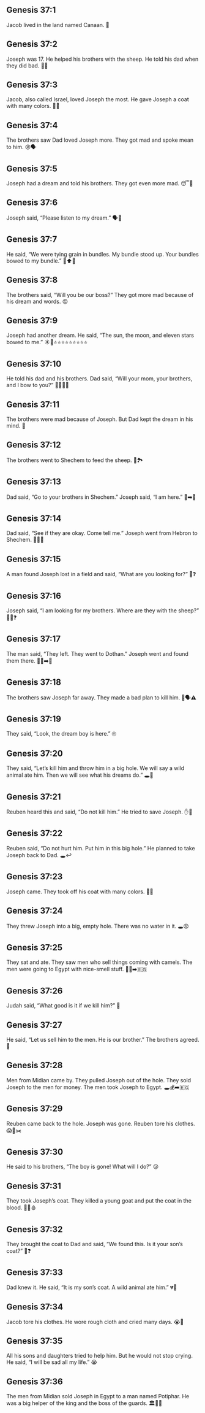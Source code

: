 ## Genesis 37:1
Jacob lived in the land named Canaan. 🏡
## Genesis 37:2
Joseph was 17. He helped his brothers with the sheep. He told his dad when they did bad. 🐑👦
## Genesis 37:3
Jacob, also called Israel, loved Joseph the most. He gave Joseph a coat with many colors. 🧥🌈
## Genesis 37:4
The brothers saw Dad loved Joseph more. They got mad and spoke mean to him. 😠🗣️
## Genesis 37:5
Joseph had a dream and told his brothers. They got even more mad. 😴💭
## Genesis 37:6
Joseph said, “Please listen to my dream.” 🗣️💭
## Genesis 37:7
He said, “We were tying grain in bundles. My bundle stood up. Your bundles bowed to my bundle.” 🌾⬆️🙇
## Genesis 37:8
The brothers said, “Will you be our boss?” They got more mad because of his dream and words. 😡
## Genesis 37:9
Joseph had another dream. He said, “The sun, the moon, and eleven stars bowed to me.” ☀️🌙⭐️⭐️⭐️⭐️⭐️⭐️⭐️⭐️⭐️
## Genesis 37:10
He told his dad and his brothers. Dad said, “Will your mom, your brothers, and I bow to you?” 👨‍👩‍👦🙇
## Genesis 37:11
The brothers were mad because of Joseph. But Dad kept the dream in his mind. 🤔
## Genesis 37:12
The brothers went to Shechem to feed the sheep. 🐑🏞️
## Genesis 37:13
Dad said, “Go to your brothers in Shechem.” Joseph said, “I am here.” 👨➡️👦
## Genesis 37:14
Dad said, “See if they are okay. Come tell me.” Joseph went from Hebron to Shechem. 🚶‍♂️📍
## Genesis 37:15
A man found Joseph lost in a field and said, “What are you looking for?” 🌾❓
## Genesis 37:16
Joseph said, “I am looking for my brothers. Where are they with the sheep?” 👦🐑❓
## Genesis 37:17
The man said, “They left. They went to Dothan.” Joseph went and found them there. 🚶‍♂️➡️📍
## Genesis 37:18
The brothers saw Joseph far away. They made a bad plan to kill him. 👀🗣️⚠️
## Genesis 37:19
They said, “Look, the dream boy is here.” 🙄
## Genesis 37:20
They said, “Let’s kill him and throw him in a big hole. We will say a wild animal ate him. Then we will see what his dreams do.” 🕳️🐾
## Genesis 37:21
Reuben heard this and said, “Do not kill him.” He tried to save Joseph. ✋👦
## Genesis 37:22
Reuben said, “Do not hurt him. Put him in this big hole.” He planned to take Joseph back to Dad. 🕳️↩️
## Genesis 37:23
Joseph came. They took off his coat with many colors. 🧥❌
## Genesis 37:24
They threw Joseph into a big, empty hole. There was no water in it. 🕳️😟
## Genesis 37:25
They sat and ate. They saw men who sell things coming with camels. The men were going to Egypt with nice-smell stuff. 🍞🐪➡️🇪🇬
## Genesis 37:26
Judah said, “What good is it if we kill him?” 🤔
## Genesis 37:27
He said, “Let us sell him to the men. He is our brother.” The brothers agreed. 🤝
## Genesis 37:28
Men from Midian came by. They pulled Joseph out of the hole. They sold Joseph to the men for money. The men took Joseph to Egypt. 🕳️💰➡️🇪🇬
## Genesis 37:29
Reuben came back to the hole. Joseph was gone. Reuben tore his clothes. 😱👕✂️
## Genesis 37:30
He said to his brothers, “The boy is gone! What will I do?” 😢
## Genesis 37:31
They took Joseph’s coat. They killed a young goat and put the coat in the blood. 🧥🐐🩸
## Genesis 37:32
They brought the coat to Dad and said, “We found this. Is it your son’s coat?” 🧥❓
## Genesis 37:33
Dad knew it. He said, “It is my son’s coat. A wild animal ate him.” 💔🐾
## Genesis 37:34
Jacob tore his clothes. He wore rough cloth and cried many days. 😭🧵
## Genesis 37:35
All his sons and daughters tried to help him. But he would not stop crying. He said, “I will be sad all my life.” 😭
## Genesis 37:36
The men from Midian sold Joseph in Egypt to a man named Potiphar. He was a big helper of the king and the boss of the guards. 🏛️👮‍♂️
